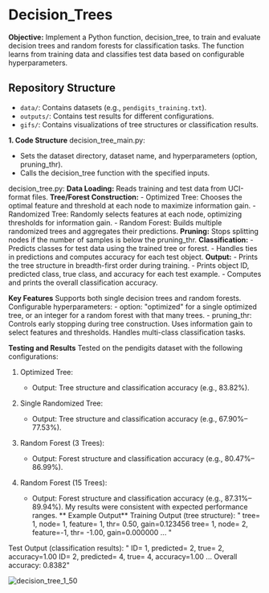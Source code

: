 # Decision_Trees
**Objective:**
Implement a Python function, decision_tree, to train and evaluate decision trees and random forests for classification tasks. The function learns from training data and classifies test data based on configurable hyperparameters.

## Repository Structure
- `data/`: Contains datasets (e.g., `pendigits_training.txt`).
- `outputs/`: Contains test results for different configurations.
- `gifs/`: Contains visualizations of tree structures or classification results.

**1. Code Structure**
  decision_tree_main.py:
  -  Sets the dataset directory, dataset name, and hyperparameters (option, pruning_thr).
  -  Calls the decision_tree function with the specified inputs.

  decision_tree.py:
     **Data Loading:** Reads training and test data from UCI-format files.
     **Tree/Forest Construction:**
      -  Optimized Tree: Chooses the optimal feature and threshold at each node to maximize           information gain.
      -  Randomized Tree: Randomly selects features at each node, optimizing thresholds for           information gain.
      -  Random Forest: Builds multiple randomized trees and aggregates their predictions.
     **Pruning:** Stops splitting nodes if the number of samples is below the pruning_thr.
     **Classification:**
      -  Predicts classes for test data using the trained tree or forest.
      -  Handles ties in predictions and computes accuracy for each test object.
    **Output:**
      -  Prints the tree structure in breadth-first order during training.
      -  Prints object ID, predicted class, true class, and accuracy for each test example.
      -  Computes and prints the overall classification accuracy.

**Key Features**
     Supports both single decision trees and random forests.
     Configurable hyperparameters:
      -  option: "optimized" for a single optimized tree, or an integer for a random forest           with that many trees.
      -  pruning_thr: Controls early stopping during tree construction.
     Uses information gain to select features and thresholds.
     Handles multi-class classification tasks.

**Testing and Results**
  Tested on the pendigits dataset with the following configurations:
  1. Optimized Tree:
     -  Output: Tree structure and classification accuracy (e.g., 83.82%).

  2. Single Randomized Tree:
     -  Output: Tree structure and classification accuracy (e.g., 67.90%–77.53%).

  3. Random Forest (3 Trees):
     -  Output: Forest structure and classification accuracy (e.g., 80.47%–86.99%).

  3. Random Forest (15 Trees):
     -  Output: Forest structure and classification accuracy (e.g., 87.31%–89.94%).
My results were consistent with expected performance ranges.
**
Example Output**
  Training Output (tree structure):
  " tree= 1, node=  1, feature= 1, thr=  0.50, gain=0.123456
    tree= 1, node=  2, feature=-1, thr= -1.00, gain=0.000000
    ... "

  Test Output (classification results):
  " ID=    1, predicted=  2, true=  2, accuracy=1.00
    ID=    2, predicted=  4, true=  4, accuracy=1.00
    ...
    Overall accuracy: 0.8382"


    
![decision_tree_1_50](https://github.com/user-attachments/assets/74b3fa96-5fbf-4861-9428-93cd2d82d2fa)




